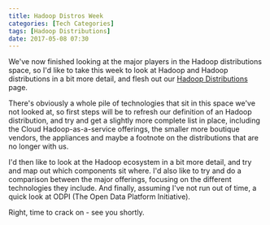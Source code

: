 ```yaml
---
title: Hadoop Distros Week
categories: [Tech Categories]
tags: [Hadoop Distributions]
date: 2017-05-08 07:30
---
```

We've now finished looking at the major players in the Hadoop distributions space, so I'd like to take this week to look at Hadoop and Hadoop distributions in a bit more detail, and flesh out our [Hadoop Distributions](tech-categories/hadoop_distributions/) page.
<!--more-->

There's obviously a whole pile of technologies that sit in this space we've not looked at, so first steps will be to refresh our definition of an Hadoop distribution, and try and get a slightly more complete list in place, including the Cloud Hadoop-as-a-service offerings, the smaller more boutique vendors, the appliances and maybe a footnote on the distributions that are no longer with us.

I'd then like to look at the Hadoop ecosystem in a bit more detail, and try and map out which components sit where.  I'd also like to try and do a comparison between the major offerings, focusing on the different technologies they include.  And finally, assuming I've not run out of time, a quick look at ODPI (The Open Data Platform Initiative).

Right, time to crack on - see you shortly.